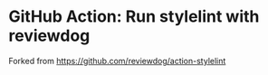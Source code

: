 # GitHub Action: Run stylelint with reviewdog

Forked from <https://github.com/reviewdog/action-stylelint>
